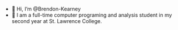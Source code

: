 - 👋 Hi, I’m @Brendon-Kearney
- 🌱 I am a full-time computer programing and analysis student in my second year at St. Lawrence College.


